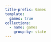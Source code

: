 ```yaml
---
title-prefix: Games
template:
  games: true
collections:
  - name: games
    group-by: state
---
```

